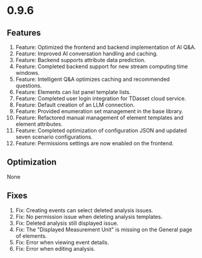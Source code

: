 # 0.9.6

## Features

1. Feature: Optimized the frontend and backend implementation of AI Q&A.
1. Feature: Improved AI conversation handling and caching.
1. Feature: Backend supports attribute data prediction.
1. Feature: Completed backend support for new stream computing time windows.
1. Feature: Intelligent Q&A optimizes caching and recommended questions.
1. Feature: Elements can list panel template lists.
1. Feature: Completed user login integration for TDasset cloud service.
1. Feature: Default creation of an LLM connection.
1. Feature: Provided enumeration set management in the base library.
1. Feature: Refactored manual management of element templates and element attributes.
1. Feature: Completed optimization of configuration JSON and updated seven scenario configurations.
1. Feature: Permissions settings are now enabled on the frontend.

## Optimization

None

## Fixes

1. Fix: Creating events can select deleted analysis issues.
1. Fix: No permission issue when deleting analysis templates.
1. Fix: Deleted analysis still displayed issue.
1. Fix: The "Displayed Measurement Unit" is missing on the General page of elements.
1. Fix: Error when viewing event details.
1. Fix: Error when editing analysis.